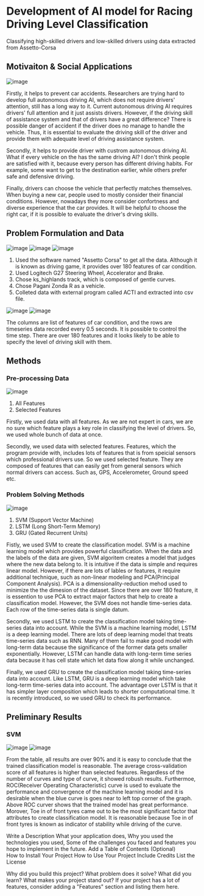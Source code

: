 # Development of AI model for Racing Driving Level Classification

Classifying high-skilled drivers and low-skilled drivers using data extracted from Assetto-Corsa

## Motivaiton & Social Applications
![image](https://user-images.githubusercontent.com/82494923/122663979-6b1b6d00-d1d9-11eb-96da-f07ebead6209.png)

Firstly, it helps to prevent car accidents. Researchers are trying hard to develop full autonomous driving AI, which does not require drivers' attention, still has a long way to it. Current autonomous driving AI requires drivers' full attention and it just assists drivers. However, if the driving skill of assistance system and that of drivers have a great difference? There is possible danger of accident if the driver does no manage to handle the vehicle. Thus, it is essential to evaluate the driving skill of the driver and provide them with adequate level of driving assistance system. 

Secondly, it helps to provide driver with custrom autonomous driving AI. What if every vehicle on the has the same driving AI? I don't think people are satisfied with it, because every person has different driving habits. For example, some want to get to the destination earlier, while others prefer safe and defensive driving. 
   
Finally, drivers can choose the vehicle that perfectly matches themselves. When buying a new car, people used to mostly consider their financial conditions. However, nowadays they more consider confortness and diverse experience that the car provides. It will be helpful to choose the right car, if it is possible to evaluate the driver's drving skills.


## Problem Formulation and Data

![image](https://user-images.githubusercontent.com/82494923/122663622-f8a98d80-d1d6-11eb-9452-adcf1accfeff.png)
![image](https://user-images.githubusercontent.com/82494923/122663623-019a5f00-d1d7-11eb-9e31-c07042d655b7.png)
![image](https://user-images.githubusercontent.com/82494923/122663636-12e36b80-d1d7-11eb-859a-9fed1929e5de.png)

1. Used the software named "Assetto Corsa" to get all the data. Although it is known as driving game, it provides over 180 features of car condition. 
2. Used Logitech G27 Steering Wheel, Accelerator and Brake.
3. Chose ks_highlands track, which is composed of gentle curves.
4. Chose Pagani Zonda R as a vehicle.
5. Colleted data with external program called ACTI and extracted into csv file.

![image](https://user-images.githubusercontent.com/82494923/122663860-8639ad00-d1d8-11eb-8918-b51b87b8db21.png)
![image](https://user-images.githubusercontent.com/82494923/122663863-88037080-d1d8-11eb-999c-f0f5be1222b5.png)

The columns are list of features of car condition, and the rows are timeseries data recorded every 0.5 seconds. It is possible to control the time step.
There are over 180 features and it looks likely to be able to specify the level of driving skill with them.


## Methods
### Pre-processing Data
![image](https://user-images.githubusercontent.com/82494923/122664009-969e5780-d1d9-11eb-892e-d4fe17ceb36d.png)

1. All Features
2. Selected Features

Firstly, we used data with all features. As we are not expert in cars, we are no sure which feature plays a key role in classifying the level of drivers. So, we used whole bunch of data at once.

Secondly, we used data with selected features. Features, which the program provide with, includes lots of features that is from speicial sensors which professional drivers use. 
So we used selected feature. They are composed of features that can easily get from general sensors which normal drivers can access. Such as, GPS, Accelerometer, Ground speed etc.

### Problem Solving Methods

![image](https://user-images.githubusercontent.com/82494923/122665270-37444580-d1e1-11eb-9a4b-94a7b1f013e5.png)

1. SVM (Support Vector Machine)
2. LSTM (Long Short-Term Memory)
3. GRU (Gated Recurrent Units)

Fistly, we used SVM to create the classification model. SVM is a machine learning model which provides powerful classification. When the data and the labels of the data are given, SVM algoritem creates a model that judges where the new data belong to. It is intuitive if the data is simple and requires linear model. However, if there are lots of lables or features, it require additional technique, such as non-linear modeling and PCA(Principal Component Analysis). PCA is a dimensionality-reduction mehod used to minimize the the dimesion of the dataset. Since there are over 180 feature, it is essention to use PCA to extract major factors that help to create a classification model. However, the SVM does not handle time-series data. Each row of the time-series data is single datum.

Secondly, we used LSTM to create the classification model taking time-series data into account. While the SVM is a machine learning model, LSTM is a deep learning model. There are lots of deep learning model that treats time-series data such as RNN. Many of them fail to make good model with long-term data because the significance of the former data gets smaller exponentially. However, LSTM can handle data with long-term time series data because it has cell state which let data flow along it while unchanged.

Finally, we used GRU to create the classification model taking time-series data into account. Like LSTM, GRU is a deep learning model which take long-term time-series data into account. The advantage over LSTM is that it has simpler layer composition which leads to shorter computational time. It is recently introduced, so we used GRU to check its performance.



## Preliminary Results
### SVM
![image](https://user-images.githubusercontent.com/82494923/122665338-9bffa000-d1e1-11eb-86b6-48145bfc3fa8.png)
![image](https://user-images.githubusercontent.com/82494923/122665373-c5b8c700-d1e1-11eb-9d06-14a73815ed55.png)


From the table, all results are over 90% and it is easy to conclude that the trained classification model is reasonable. The average cross-validation score of all features is higher than selected features. Regardless of the number of curves and type of curve, it showed robush results. Furthermoe, ROC(Receiver Operating Characteristic) curve is used to evaluate the performance and convergence of the machine learning model and it is desirable when the blue curve is goes near to left top corner of the graph. Above ROC curver shows that the trained model has great performance. Morover, Toe in of front tyres came out to be the most significant factor that attributes to create classification model. It is reasonable because Toe in of front tyres is known as indicator of stability while driving of the curve.

Write a Description
        What your application does,
        Why you used the technologies you used,
        Some of the challenges you faced and features you hope to implement in the future.
Add a Table of Contents (Optional)        
How to Install Your Project
How to Use Your Project
Include Credits
List the License



Why did you build this project?
What problem does it solve?
What did you learn?
What makes your project stand out? If your project has a lot of features, consider adding a "Features" section and listing them here.
